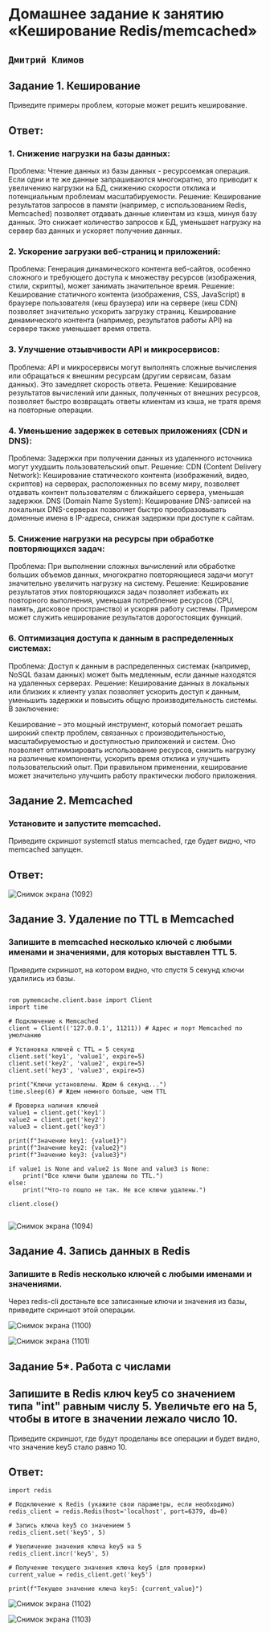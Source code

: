 # Домашнее задание к занятию «Кеширование Redis/memcached»
## ` Дмитрий Климов `

## Задание 1. Кеширование

Приведите примеры проблем, которые может решить кеширование.

## Ответ: 

### 1. Снижение нагрузки на базы данных:

Проблема: Чтение данных из базы данных - ресурсоемкая операция. Если одни и те же данные запрашиваются многократно, это приводит к увеличению нагрузки на БД, снижению скорости отклика и потенциальным проблемам масштабируемости.
Решение: Кеширование результатов запросов в памяти (например, с использованием Redis, Memcached) позволяет отдавать данные клиентам из кэша, минуя базу данных. Это снижает количество запросов к БД, уменьшает нагрузку на сервер баз данных и ускоряет получение данных.

### 2. Ускорение загрузки веб-страниц и приложений:

Проблема: Генерация динамического контента веб-сайтов, особенно сложного и требующего доступа к множеству ресурсов (изображения, стили, скрипты), может занимать значительное время.
Решение: Кеширование статичного контента (изображения, CSS, JavaScript) в браузере пользователя (кеш браузера) или на сервере (кеш CDN) позволяет значительно ускорить загрузку страниц. Кеширование динамического контента (например, результатов работы API) на сервере также уменьшает время ответа.

### 3. Улучшение отзывчивости API и микросервисов:

Проблема: API и микросервисы могут выполнять сложные вычисления или обращаться к внешним ресурсам (другим сервисам, базам данных). Это замедляет скорость ответа.
Решение: Кеширование результатов вычислений или данных, полученных от внешних ресурсов, позволяет быстро возвращать ответы клиентам из кэша, не тратя время на повторные операции.

### 4. Уменьшение задержек в сетевых приложениях (CDN и DNS):

Проблема: Задержки при получении данных из удаленного источника могут ухудшить пользовательский опыт.
Решение:
CDN (Content Delivery Network): Кеширование статического контента (изображений, видео, скриптов) на серверах, расположенных по всему миру, позволяет отдавать контент пользователям с ближайшего сервера, уменьшая задержки.
DNS (Domain Name System): Кеширование DNS-записей на локальных DNS-серверах позволяет быстро преобразовывать доменные имена в IP-адреса, снижая задержки при доступе к сайтам.

### 5. Снижение нагрузки на ресурсы при обработке повторяющихся задач:

Проблема: При выполнении сложных вычислений или обработке больших объемов данных, многократно повторяющиеся задачи могут значительно увеличить нагрузку на систему.
Решение: Кеширование результатов этих повторяющихся задач позволяет избежать их повторного выполнения, уменьшая потребление ресурсов (CPU, память, дисковое пространство) и ускоряя работу системы. Примером может служить кеширование результатов дорогостоящих функций.

### 6. Оптимизация доступа к данным в распределенных системах:

Проблема: Доступ к данным в распределенных системах (например, NoSQL базам данных) может быть медленным, если данные находятся на удаленных серверах.
Решение: Кеширование данных в локальных или близких к клиенту узлах позволяет ускорить доступ к данным, уменьшить задержки и повысить общую производительность системы.
В заключение:

Кеширование – это мощный инструмент, который помогает решать широкий спектр проблем, связанных с производительностью, масштабируемостью и доступностью приложений и систем. Оно позволяет оптимизировать использование ресурсов, снизить нагрузку на различные компоненты, ускорить время отклика и улучшить пользовательский опыт. При правильном применении, кеширование может значительно улучшить работу практически любого приложения.

## Задание 2. Memcached

### Установите и запустите memcached.

Приведите скриншот systemctl status memcached, где будет видно, что memcached запущен.

## Ответ:

![Снимок экрана (1092)](https://github.com/user-attachments/assets/50cfcec7-eab5-4b28-94d5-b0b89b280265)

## Задание 3. Удаление по TTL в Memcached

### Запишите в memcached несколько ключей с любыми именами и значениями, для которых выставлен TTL 5.

Приведите скриншот, на котором видно, что спустя 5 секунд ключи удалились из базы.

```

rom pymemcache.client.base import Client
import time

# Подключение к Memcached
client = Client(('127.0.0.1', 11211)) # Адрес и порт Memcached по умолчанию

# Установка ключей с TTL = 5 секунд
client.set('key1', 'value1', expire=5)
client.set('key2', 'value2', expire=5)
client.set('key3', 'value3', expire=5)

print("Ключи установлены. Ждем 6 секунд...")
time.sleep(6) # Ждем немного больше, чем TTL

# Проверка наличия ключей
value1 = client.get('key1')
value2 = client.get('key2')
value3 = client.get('key3')

print(f"Значение key1: {value1}")
print(f"Значение key2: {value2}")
print(f"Значение key3: {value3}")

if value1 is None and value2 is None and value3 is None:
    print("Все ключи были удалены по TTL.")
else:
    print("Что-то пошло не так. Не все ключи удалены.")

client.close()


```

![Снимок экрана (1094)](https://github.com/user-attachments/assets/49184065-8c91-42ae-bca6-2e6c48de934b)

## Задание 4. Запись данных в Redis

### Запишите в Redis несколько ключей с любыми именами и значениями.

Через redis-cli достаньте все записанные ключи и значения из базы, приведите скриншот этой операции.

![Снимок экрана (1100)](https://github.com/user-attachments/assets/80338713-37c0-463e-a551-3fb147f0d3bd)

![Снимок экрана (1101)](https://github.com/user-attachments/assets/3cc3c0e9-2633-429f-8088-a9eabfcd6dea)


## Задание 5*. Работа с числами

## Запишите в Redis ключ key5 со значением типа "int" равным числу 5. Увеличьте его на 5, чтобы в итоге в значении лежало число 10.

Приведите скриншот, где будут проделаны все операции и будет видно, что значение key5 стало равно 10.

## Ответ:

```
import redis

# Подключение к Redis (укажите свои параметры, если необходимо)
redis_client = redis.Redis(host='localhost', port=6379, db=0)

# Запись ключа key5 со значением 5
redis_client.set('key5', 5)

# Увеличение значения ключа key5 на 5
redis_client.incr('key5', 5)

# Получение текущего значения ключа key5 (для проверки)
current_value = redis_client.get('key5')

print(f"Текущее значение ключа key5: {current_value}")

```

![Снимок экрана (1102)](https://github.com/user-attachments/assets/c820b008-563a-41eb-be2b-3559a380bd30)

![Снимок экрана (1103)](https://github.com/user-attachments/assets/524b3bda-5f91-4647-afd2-53950bc22123)
